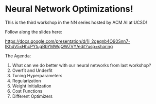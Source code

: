 # Neural Network Optimizations!

This is the third workshop in the NN series hosted by ACM AI at UCSD!

Follow along the slides here:

https://docs.google.com/presentation/d/1j_2geqnb4O90Snn7-IKhdV5xHhcPYtugBbYMWgQWZVY/edit?usp=sharing

The Agenda:

1. What can we do better with our neural networks from last workshop?
2. Overfit and Underfit
3. Tuning Hyperparameters
4. Regularization
5. Weight Initialization
6. Cost Functions
7. Different Optimizers
